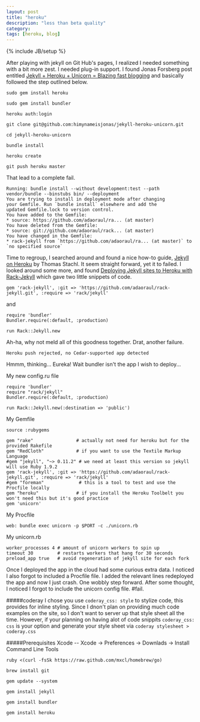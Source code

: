 ```yaml
---
layout: post
title: "heroku"
description: "less than beta quality"
category:
tags: [heroku, blog]
---
```

{% include JB/setup %}

After playing with jekyll on Git Hub's pages, I realized I needed something with a bit more zest. I needed plug-in support. I found Jonas Forsberg post entitled [Jekyll + Heroku + Unicorn = Blazing fast blogging](http://jonasforsberg.se/2012/07/22/jekyll-heroku-unicorn) and basically followed the step outlined below.

`sudo gem install heroku`
		
`sudo gem install bundler`

`heroku auth:login`
 	
`git clone git@github.com:himynameisjonas/jekyll-heroku-unicorn.git`
 	
`cd jekyll-heroku-unicorn`
 	
`bundle install`
 	
`heroku create`
 	
`git push heroku master`
	

That lead to a complete fail.

	Running: bundle install --without development:test --path vendor/bundle --binstubs bin/ --deployment
	You are trying to install in deployment mode after changing
	your Gemfile. Run `bundle install` elsewhere and add the
	updated Gemfile.lock to version control.
	You have added to the Gemfile:
	* source: https://github.com/adaoraul/ra... (at master)
	You have deleted from the Gemfile:
	* source: git://github.com/adaoraul/rack... (at master)
	You have changed in the Gemfile:
	* rack-jekyll from `https://github.com/adaoraul/ra... (at master)` to `no specified source`
	
Time to regroup, I searched around and found a nice how-to guide, [Jekyll on Heroku](http://www.thomas.stachl.me/blog/2012/05/26/jekyll-on-heroku.html) by Thomas Stachl. It seem straight forward, yet it to failed. I looked around some more, and found [Deploying Jekyll sites to Heroku with Rack-Jekyll](http://www.mikemayo.org/2012/deploying-jekyll-sites-to-heroku-with-rack-jekyll) which gave two little snippets of code.

	gem 'rack-jekyll', :git => 'https://github.com/adaoraul/rack-jekyll.git', :require => 'rack/jekyll'

and

	require 'bundler'
	Bundler.require(:default, :production)
	
	run Rack::Jekyll.new
	
Ah-ha, why not meld all of this goodness together. Drat, another failure.

	Heroku push rejected, no Cedar-supported app detected
	
Hmmm, thinking... Eureka! Wait bundler isn't the app I wish to deploy...

 My new config.ru file
 
	require 'bundler'
	require "rack/jekyll"
	Bundler.require(:default, :production)
	
	run Rack::Jekyll.new(:destination => 'public')

My Gemfile

	source :rubygems

	gem "rake"                # actually not need for heroku but for the provided Rakefile
	gem "RedCloth"            # if you want to use the Textile Markup Language
	#gem "jekyll", "~> 0.11.2" # we need at least this version so jekyll will use Ruby 1.9.2
	gem 'rack-jekyll', :git => 'https://github.com/adaoraul/rack-jekyll.git', :require => 'rack/jekyll'
	#gem "foreman"             # this is a tool to test and use the Procfile locally
	gem "heroku"              # if you install the Heroku Toolbelt you won't need this but it's good practice
	gem 'unicorn'
	
My Procfile

	web: bundle exec unicorn -p $PORT -c ./unicorn.rb

My unicorn.rb

	worker_processes 4 # amount of unicorn workers to spin up
	timeout 30         # restarts workers that hang for 30 seconds
	preload_app true   # avoid regeneration of jekyll site for each fork

	
Once I deployed the app in the cloud had some curious extra data. I noticed I also forgot to included a Procfile file. I added the relevant lines redeployed the app and now I just crash. One wobbly step forward. After some thought, I noticed I forgot to include the unicorn config file. #fail.

#####coderay
I chose you use `coderay_css: style` to stylize code, this provides for inline styling. Since I dnon't plan on providing much code examples on the site, so I don't want to server up that style sheet all the time. However, if your planning on having alot of code snippits `coderay_css: css` is your option and generate your style sheet via `coderay stylesheet > coderay.css`

#####Prerequisites
 Xcode -- Xcode -> Preferences -> Downlads -> Install Command Line Tools
 
`ruby <(curl -fsSk https://raw.github.com/mxcl/homebrew/go)`
 
`brew install git`

`gem update --system`

`gem install jekyll`

`gem install bundler`

`gem install heroku`
